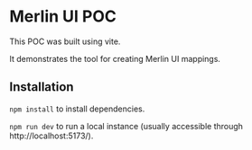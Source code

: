 # Merlin UI POC

This POC was built using vite.

It demonstrates the tool for creating Merlin UI mappings.

## Installation

`npm install` to install dependencies.

`npm run dev` to run a local instance (usually accessible through http://localhost:5173/).
